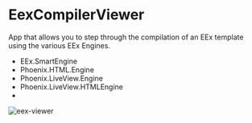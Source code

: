 # EexCompilerViewer

App that allows you to step through the compilation of an EEx template using the various EEx Engines.

- EEx.SmartEngine
- Phoenix.HTML.Engine
- Phoenix.LiveView.Engine
- Phoenix.LiveView.HTMLEngine
- 
![eex-viewer](https://user-images.githubusercontent.com/5523984/162604950-a682e940-2af2-4968-886b-7413f256020d.gif)
